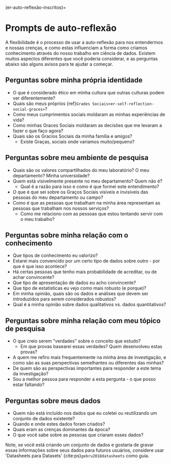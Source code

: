 (er-auto-reflexão-inscritos)=
# Prompts de auto-reflexão

A flexibilidade é o processo de usar a auto-reflexão para nos entendermos e nossas crenças, e como estas influenciam a forma como criamos conhecimento através do nosso trabalho em ciência de dados. Existem muitos aspectos diferentes que você poderia considerar, e as perguntas abaixo são alguns avisos para te ajudar a começar.

## Perguntas sobre minha própria identidade

- O que é considerado ético em minha cultura que outras culturas podem ver diferentemente?
- Quais são meus próprios {ref}`Grades Sociais<er-self-reflection-social-graces>`?
- Como meus cumprimentos sociais moldaram as minhas experiências de vida?
- Como minhas Graces Sociais moldaram as decisões que me levaram a fazer o que faço agora?
- Quais são os Gracios Sociais da minha família e amigos?
  - Existe Graças, sociais onde variamos muito/pequeno?

## Perguntas sobre meu ambiente de pesquisa

- Quais são os valores compartilhados do meu laboratório? O meu departamento? Minha universidade?
- Quem está visivelmente presente no meu departamento? Quem não é?
    - Qual é a razão para isso e como é que formei este entendimento?
- O que é que sei sobre os Graços Sociais visíveis e invisíveis das pessoas do meu departamento ou campo?
- Como é que as pessoas que trabalham na minha área representam as pessoas que trabalham nos nossos serviços?
  - Como me relaciono com as pessoas que estou tentando servir com o meu trabalho?

## Perguntas sobre minha relação com o conhecimento

- Que tipos de conhecimento eu valorizo?
- Estarei mais convencido por um certo tipo de dados sobre outro - por que é que isso acontece?
- Há certas pessoas que tenho mais probabilidade de acreditar, ou de achar convincente?
- Que tipo de apresentação de dados eu acho convincente?
- Que tipo de estatísticas eu vejo como mais robusto (e porque)?
- Em minha opinião, quais são os dados e análises que devem ser introduzidos para serem considerados robustos?
- Qual é a minha opinião sobre dados qualitativos vs. dados quantitativos?

## Perguntas sobre minha relação com meu tópico de pesquisa

- O que creio serem "verdades" sobre o conceito que estudo?
    - Em que provas basearei essas verdades? Quem desenvolveu estas provas?
- A quem me refiro mais frequentemente na minha área de investigação, e como são as suas perspectivas semelhantes ou diferentes das minhas?
-  De quem são as perspectivas importantes para responder a este tema da investigação?
- Sou a melhor pessoa para responder a esta pergunta - o que posso estar faltando?

## Perguntas sobre meus dados

- Quem não está incluído nos dados que eu coletei ou reutilizando um conjunto de dados existente?
- Quando e onde estes dados foram criados?
- Quais eram as crenças dominantes da época?
- O que você sabe sobre as pessoas que criaram esses dados?

Note, se você está criando um conjunto de dados e gostaria de gravar essas informações sobre seus dados para futuros usuários, considere usar 'Datasheets para Datasets' {cite:ps}`gebru2018datasheets` como guia. 
